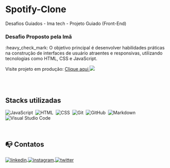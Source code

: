 # Spotify-Clone
Desafios Guiados - Ima tech - Projeto Guiado (Front-End)

 ### Desafio Proposto pela Imã
<p>
 :heavy_check_mark: O objetivo principal é desenvolver habilidades práticas na construção de interfaces de usuário atraentes e responsivas, utilizando tecnologias como HTML, CSS e JavaScript.
</p>

<p>
 Visite projeto em produção: 
 <a href="">
  Clique aqui
  <img src="[https://img.shields.io/badge/UpWork-6FDA44?style=for-the-badge&logo=Upwork&logoColor=white](https://img.shields.io/website-up-down-green-red/http/monip.org.svg)">
 </a>
</p>

<br><br>

##  Stacks utilizadas
![JavaScript](https://img.shields.io/badge/-JavaScript-05122A?style=flat&logo=javascript)&nbsp;
![HTML](https://img.shields.io/badge/-HTML-05122A?style=flat&logo=HTML5)&nbsp;
![CSS](https://img.shields.io/badge/-CSS-05122A?style=flat&logo=CSS3&logoColor=1572B6)&nbsp;
![Git](https://img.shields.io/badge/-Git-05122A?style=flat&logo=git)&nbsp;
![GitHub](https://img.shields.io/badge/-GitHub-05122A?style=flat&logo=github)&nbsp;
![Markdown](https://img.shields.io/badge/-Markdown-05122A?style=flat&logo=markdown)&nbsp;
![Visual Studio Code](https://img.shields.io/badge/-Visual%20Studio%20Code-05122A?style=flat&logo=visual-studio-code&logoColor=007ACC)&nbsp;

<br>

## :mailbox_with_no_mail: Contatos

<p align="left">
<a href="https://www.linkedin.com/in/juliocezarma/" target="_blank">
  <img align="center" src="https://img.shields.io/badge/-julioMartins-05122A?style=flat&logo=linkedin" alt="linkedin"/>
</a>
<a href="https://www.instagram.com/cezzar.martins/" target="_blank">
 <img align="center" src="https://img.shields.io/badge/-julioMartins-05122A?style=flat&logo=instagram" alt="instagram"/>
</a>
 <a href="https://twitter.com/jutafe" target="_blank">
  <img align="center" src="https://img.shields.io/badge/-julioMartins-05122A?style=flat&logo=twitter" alt="twitter"/>  
</a>
